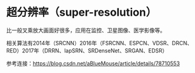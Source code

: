 # 超分辨率（super-resolution）

比一般叉乘放大画面好很多，应用在监控、卫星图像、医学影像等。

相关算法有2014年（SRCNN）2016年（FSRCNN、ESPCN、VDSR、DRCN、RED）2017年（DRRN、lapSRN、SRDenseNet、SRGAN、EDSR）

参考连接：https://blog.csdn.net/aBlueMouse/article/details/78710553